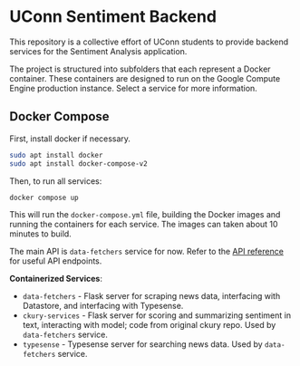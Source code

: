 # UConn Sentiment Backend

This repository is a collective effort of UConn students to provide backend services for the Sentiment Analysis application. 

The project is structured into subfolders that each represent a Docker container. These containers are designed to run on the Google Compute Engine production instance. Select a service for more information.

## Docker Compose

First, install docker if necessary.

```bash
sudo apt install docker
sudo apt install docker-compose-v2
```

Then, to run all services:
```bash
docker compose up
```
This will run the `docker-compose.yml` file, building the Docker images and running the containers for each service. The images can taken about 10 minutes to build.

The main API is `data-fetchers` service for now. Refer to the [API reference](/data-fetchers#api-reference) for useful API endpoints.
  
**Containerized Services**:
- `data-fetchers` - Flask server for scraping news data, interfacing with Datastore, and interfacing with Typesense.
- `ckury-services` - Flask server for scoring and summarizing sentiment in text, interacting with model; code from original ckury repo. Used by `data-fetchers` service.
- `typesense` - Typesense server for searching news data. Used by `data-fetchers` service.


